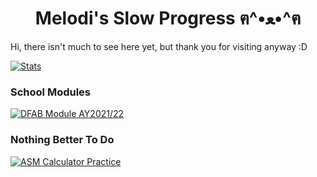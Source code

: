 <h1 align="center">Melodi's Slow Progress ฅ^•ﻌ•^ฅ</h1>

Hi, there isn't much to see here yet, but thank you for visiting anyway :D

[![Stats](https://github-readme-stats.vercel.app/api?username=tsuisutes1mp&theme=merko)](https://github.com/anuraghazra/github-readme-stats)

### School Modules
[![DFAB Module AY2021/22](https://github-readme-stats.vercel.app/api/pin?username=tsuisutes1mp&repo=dfab-ay2021-s2-project&border_color=565656&theme=yeblu)](https://github.com/tsuisutes1mp/dfab-ay2021-s2-project)

### Nothing Better To Do
[![ASM Calculator Practice](https://github-readme-stats.vercel.app/api/pin?username=tsuisutes1mp&repo=asm-calculator&border_color=565656&theme=gruvbox)](https://github.com/tsuisutes1mp/dfab-ay2021-s2-project)

<!--
**tsuisutes1mp/tsuisutes1mp** is a ✨ _special_ ✨ repository because its `README.md` (this file) appears on your GitHub profile.

Here are some ideas to get you started:

- 🔭 I’m currently working on ...
- 🌱 I’m currently learning ...
- 👯 I’m looking to collaborate on ...
- 🤔 I’m looking for help with ...
- 💬 Ask me about ...
- 📫 How to reach me: ...
- 😄 Pronouns: ...
- ⚡ Fun fact: ...
-->
